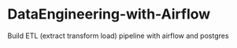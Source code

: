 # DataEngineering-with-Airflow
Build ETL (extract transform load) pipeline with airflow and postgres
